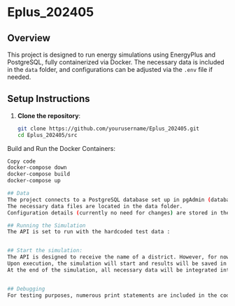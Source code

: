 # Eplus_202405

## Overview

This project is designed to run energy simulations using EnergyPlus and PostgreSQL, fully containerized via Docker. The necessary data is included in the `data` folder, and configurations can be adjusted via the `.env` file if needed.

## Setup Instructions

1. **Clone the repository**:
   ```sh
   git clone https://github.com/yourusername/Eplus_202405.git
   cd Eplus_202405/src

Build and Run the Docker Containers:
```sh
Copy code
docker-compose down
docker-compose build
docker-compose up

## Data
The project connects to a PostgreSQL database set up in pgAdmin (database name: Dataless).
The necessary data files are located in the data folder.
Configuration details (currently no need for changes) are stored in the .env file.

## Running the Simulation
The API is set to run with the hardcoded test data :


## Start the simulation:
The API is designed to receive the name of a district. However, for now, it runs with predefined test data.
Upon execution, the simulation will start and results will be saved in the output folder.
At the end of the simulation, all necessary data will be integrated into JSON format.


## Debugging
For testing purposes, numerous print statements are included in the code to help track errors.
